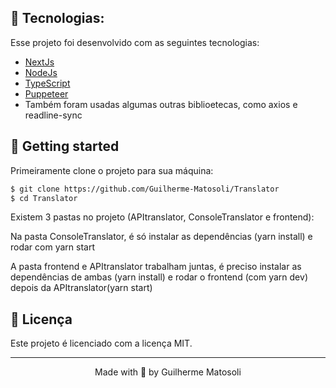 ## 🧪 Tecnologias:

Esse projeto foi desenvolvido com as seguintes tecnologias:

- [NextJs](https://nextjs.org/)
- [NodeJs](https://nodejs.org/)
- [TypeScript](https://www.typescriptlang.org/)
- [Puppeteer](https://pptr.dev/)
- Também foram usadas algumas outras biblioetecas, como axios e readline-sync

## 🚀 Getting started

Primeiramente clone o projeto para sua máquina:

```bash
$ git clone https://github.com/Guilherme-Matosoli/Translator
$ cd Translator
```

Existem 3 pastas no projeto (APItranslator, ConsoleTranslator e frontend):

Na pasta ConsoleTranslator, é só instalar as dependências (yarn install) e rodar com yarn start

A pasta frontend e APItranslator trabalham juntas, é preciso instalar as dependências de ambas (yarn install) e rodar o frontend (com yarn dev) depois da APItranslator(yarn start)

## 📝 Licença

Este projeto é licenciado com a licença MIT.

---
<p align="center">Made with 💜 by Guilherme Matosoli</p>
